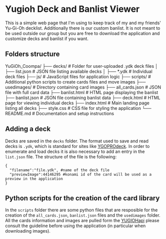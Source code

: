 
# Yugioh Deck and Banlist Viewer
This is a simple web page that I'm using to keep track of my and my friends' Yu-Gi-Oh decklist. Additionally there is our custom banlist.
It is not meant to be used outside our group but you are free to download the application and customize decks and banlist if you want.

## Folders structure
YuGiOh_Coompa/
├── decks/           # Folder for user-uploaded .ydk deck files
│   ├── list.json    # JSON file listing available decks
│   ├── *.ydk        # Individual deck files
├── js/              # JavaScript files for application logic
├── scripts/         # Additional python scripts to create cards files and move images
├── usedimages/      # Directory containing card images
├── all_cards.json   # JSON file with full card data
├── banlist.html     # HTML page displaying the banlist
├── banlist.json     # JSON file containing banlist data
├── deck.html        # HTML page for viewing individual decks
├── index.html       # Main landing page listing all decks
├── style.css        # CSS file for styling the application
└── README.md        # Documentation and setup instructions

## Adding a deck
Decks are saved in the `decks` folder. The format used to save and read decks is `.ydk`, which is standard for sites like [YGOPROdeck](https://ygoprodeck.com).
In order to enumerate and load decks it is also necessary to add an entry in the `list.json` file. The structure of the file is the following:
```
{
  "filename":"file.ydk", #name of the deck file
  "previewImage":44146295 #konami id of the card will be used as a preview in the application
}
```

## Python scripts for the creation of the card library 
In the `scripts` folder there are some python files that are resposible for the creation of the `all_cards.json`, `banlist.json` files and the `usedimages` folder.
All the cards information and images are pulled form the [YUGIOHapi](https://ygoprodeck.com/api-guide/) please consult the guideline before using the application (in particular when downloading images).

